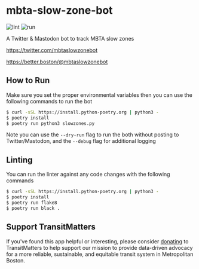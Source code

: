# mbta-slow-zone-bot
![lint](https://github.com/transitmatters/mbta-slow-zone-bot/workflows/lint/badge.svg?branch=main)
![run](https://github.com/transitmatters/mbta-slow-zone-bot/workflows/run/badge.svg?branch=main)

A Twitter & Mastodon bot to track MBTA slow zones

https://twitter.com/mbtaslowzonebot

https://better.boston/@mbtaslowzonebot

## How to Run
Make sure you set the proper environmental variables then you can use the following commands to run the bot

```bash
$ curl -sSL https://install.python-poetry.org | python3 -
$ poetry install
$ poetry run python3 slowzones.py
```

Note you can use the `--dry-run` flag to run the both without posting to Twitter/Mastodon, and the `--debug` flag for additional logging

## Linting
You can run the linter against any code changes with the following commands

```bash
$ curl -sSL https://install.python-poetry.org | python3 -
$ poetry install
$ poetry run flake8
$ poetry run black .
```

## Support TransitMatters
If you've found this app helpful or interesting, please consider [donating](https://transitmatters.org/donate) to TransitMatters to help support our mission to provide data-driven advocacy for a more reliable, sustainable, and equitable transit system in Metropolitan Boston.

